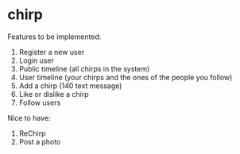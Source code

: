 # chirp

Features to be implemented:
1. Register a new user
2. Login user
3. Public timeline (all chirps in the system)
4. User timeline (your chirps and the ones of the people you follow)
5. Add a chirp (140 text message)
6. Like or dislike a chirp
7. Follow users

Nice to have:
1. ReChirp
2. Post a photo
